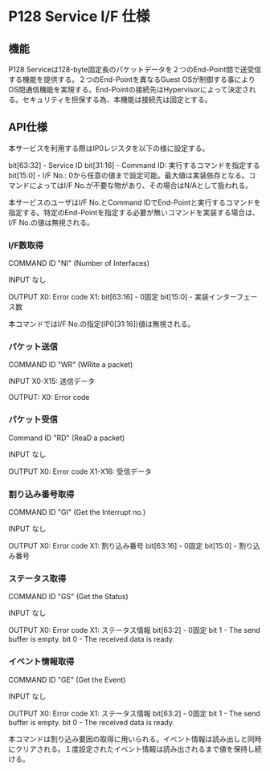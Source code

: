 # P128 Service I/F 仕様

## 機能

P128 Serviceは128-byte固定長のパケットデータを２つのEnd-Point間で送受信する機能を提供する。２つのEnd-Pointを異なるGuest OSが制御する事によりOS間通信機能を実現する。End-Pointの接続先はHypervisorによって決定される。セキュリティを担保する為、本機能は接続先は固定とする。

## API仕様

本サービスを利用する際はIP0レジスタを以下の様に設定する。

bit[63:32] - Service ID 
bit[31:16] - Command ID: 実行するコマンドを指定する
bit[15:0] - I/F No.: 0から任意の値まで設定可能。最大値は実装依存となる。コマンドによってはI/F No.が不要な物があり、その場合はN/Aとして扱われる。

本サービスのユーザはI/F No.とCommand IDでEnd-Pointと実行するコマンドを指定する。特定のEnd-Pointを指定する必要が無いコマンドを実装する場合は、I/F No.の値は無視される。

### I/F数取得

COMMAND ID
"NI" (Number of Interfaces)

INPUT
なし

OUTPUT
X0: Error code
X1: bit[63:16] - 0固定
    bit[15:0] - 実装インターフェース数

本コマンドではI/F No.の指定(IP0[31:16])値は無視される。

### パケット送信

COMMAND ID
"WR" (WRite a packet)

INPUT
X0-X15: 送信データ

OUTPUT:
X0: Error code

### パケット受信

Command ID
"RD" (ReaD a packet)

INPUT
なし

OUTPUT
X0: Error code
X1-X16: 受信データ

### 割り込み番号取得

COMMAND ID
"GI" (Get the Interrupt no.)

INPUT
なし

OUTPUT
X0: Error code
X1: 割り込み番号
    bit[63:16] - 0固定
    bit[15:0] - 割り込み番号

### ステータス取得

COMMAND ID
"GS" (Get the Status)

INPUT
なし

OUTPUT
X0: Error code
X1: ステータス情報
    bit[63:2] - 0固定
    bit 1 - The send buffer is empty.
    bit 0 - The received data is ready.

### イベント情報取得

COMMAND ID
"GE" (Get the Event)

INPUT
なし

OUTPUT
X0: Error code
X1: ステータス情報
    bit[63:2] - 0固定
    bit 1 - The send buffer is empty.
    bit 0 - The received data is ready.

本コマンドは割り込み要因の取得に用いられる。イベント情報は読み出しと同時にクリアされる。１度設定されたイベント情報は読み出されるまで値を保持し続ける。

